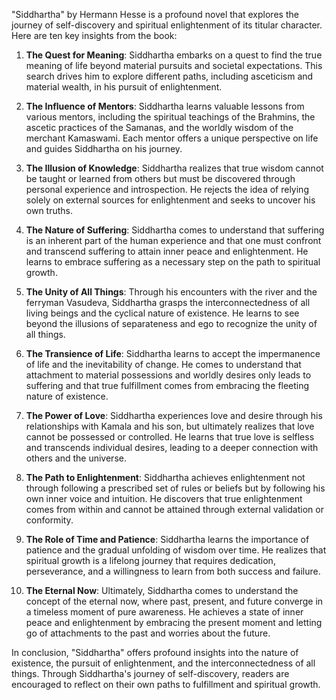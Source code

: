 "Siddhartha" by Hermann Hesse is a profound novel that explores the journey of self-discovery and spiritual enlightenment of its titular character. Here are ten key insights from the book:

1. **The Quest for Meaning**: Siddhartha embarks on a quest to find the true meaning of life beyond material pursuits and societal expectations. This search drives him to explore different paths, including asceticism and material wealth, in his pursuit of enlightenment.

2. **The Influence of Mentors**: Siddhartha learns valuable lessons from various mentors, including the spiritual teachings of the Brahmins, the ascetic practices of the Samanas, and the worldly wisdom of the merchant Kamaswami. Each mentor offers a unique perspective on life and guides Siddhartha on his journey.

3. **The Illusion of Knowledge**: Siddhartha realizes that true wisdom cannot be taught or learned from others but must be discovered through personal experience and introspection. He rejects the idea of relying solely on external sources for enlightenment and seeks to uncover his own truths.

4. **The Nature of Suffering**: Siddhartha comes to understand that suffering is an inherent part of the human experience and that one must confront and transcend suffering to attain inner peace and enlightenment. He learns to embrace suffering as a necessary step on the path to spiritual growth.

5. **The Unity of All Things**: Through his encounters with the river and the ferryman Vasudeva, Siddhartha grasps the interconnectedness of all living beings and the cyclical nature of existence. He learns to see beyond the illusions of separateness and ego to recognize the unity of all things.

6. **The Transience of Life**: Siddhartha learns to accept the impermanence of life and the inevitability of change. He comes to understand that attachment to material possessions and worldly desires only leads to suffering and that true fulfillment comes from embracing the fleeting nature of existence.

7. **The Power of Love**: Siddhartha experiences love and desire through his relationships with Kamala and his son, but ultimately realizes that love cannot be possessed or controlled. He learns that true love is selfless and transcends individual desires, leading to a deeper connection with others and the universe.

8. **The Path to Enlightenment**: Siddhartha achieves enlightenment not through following a prescribed set of rules or beliefs but by following his own inner voice and intuition. He discovers that true enlightenment comes from within and cannot be attained through external validation or conformity.

9. **The Role of Time and Patience**: Siddhartha learns the importance of patience and the gradual unfolding of wisdom over time. He realizes that spiritual growth is a lifelong journey that requires dedication, perseverance, and a willingness to learn from both success and failure.

10. **The Eternal Now**: Ultimately, Siddhartha comes to understand the concept of the eternal now, where past, present, and future converge in a timeless moment of pure awareness. He achieves a state of inner peace and enlightenment by embracing the present moment and letting go of attachments to the past and worries about the future.

In conclusion, "Siddhartha" offers profound insights into the nature of existence, the pursuit of enlightenment, and the interconnectedness of all things. Through Siddhartha's journey of self-discovery, readers are encouraged to reflect on their own paths to fulfillment and spiritual growth.